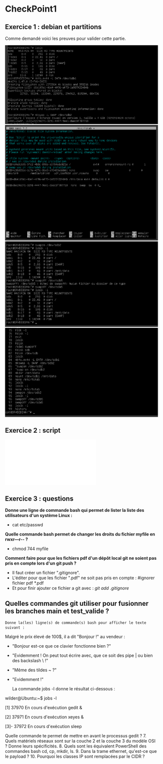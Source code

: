 # CheckPoint1

## Exercice 1 : debian et partitions

Comme demandé voici les preuves pour valider cette partie.

![première image](formatage_partitions.png)
![deuxieme image](modification_fstab.png)
![troisieme image](swap_on_off.png)
![quatrieme image](history.png)




## Exercice 2 : script

![fichier du script](addUsers.sh)






## Exercice 3 : questions 

**Donne une ligne de commande bash qui permet de lister la liste des utilisateurs d'un système Linux :**
 - cat etc/passwd

**Quelle commande bash permet de changer les droits du fichier myfile en rwxr—r-- ?**
 - chmod 744 myfile

**Comment faire pour que les fichiers pdf d'un dépôt local git ne soient pas pris en compte lors d'un git push ?**
 - Il faut créer un fichier ".gitignore".
 - L'éditer pour que les fichier ".pdf" ne soit pas pris en compte :
   #ignorer fichier pdf
   *.pdf
 - Et pour finir ajouter ce fichier a git avec : _git add .gitignore_

**Quelles commandes git utiliser pour fusionner les branches main et test_valide ?**
 - 



    Donne la(les) ligne(s) de commande(s) bash pour afficher le texte suivant :

Malgré le prix élevé de 100$, il a dit "Bonjour !" au vendeur :
- "Bonjour est-ce que ce clavier fonctionne bien ?"
- "Evidemment ! On peut tout écrire avec, que ce soit des pipe | ou bien des backslash \\ !"
- "Même des tildes ~ ?"
- "Evidemment !"

    La commande jobs -l donne le résultat ci-dessous :

wilder@Ubuntu:~$ jobs -l

[1]  37970 En cours d'exécution   gedit &

[2]  37971 En cours d'exécution   xeyes &

[3]- 37972 En cours d'exécution   sleep

Quelle commande te permet de mettre en avant le processus gedit ?
7. Quels matériels réseaux sont sur la couche 2 et la couche 3 du modèle OSI ? Donne leurs spécificités.
8. Quels sont les équivalent PowerShell des commandes bash cd, cp, mkdir, ls.
9. Dans la trame ethernet, qu'est-ce que le payload ?
10. Pourquoi les classes IP sont remplacées par le CIDR ?
